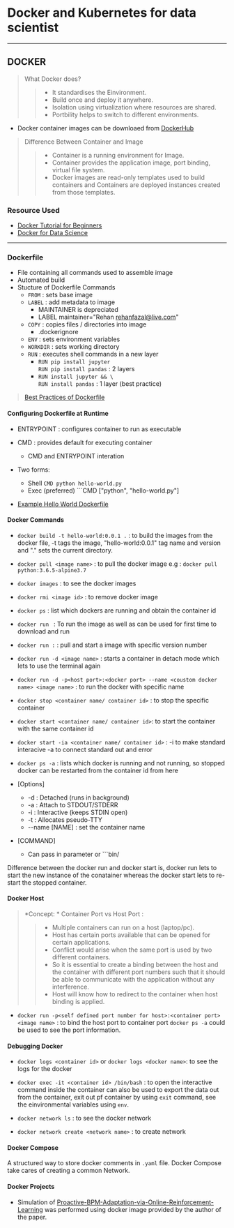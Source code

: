 # Docker and Kubernetes for data scientist

---

## DOCKER

> What Docker does? <br />
>> * It standardises the Einvironment. <br />
>> * Build once and deploy it anywhere. <br />
>> * Isolation using virtualization where resources are shared. <br />
>> * Portbility helps to switch to different environments. <br />

<!-- This is commented out.
WSGI : Web Server Gateway Interface
DockerHUb has Images -->

* Docker container images can be downloaed from [DockerHub](https://hub.docker.com/)

> Difference Between Container and Image
>> * Container is a running environment for Image. <br />
>> * Container provides the application image, port binding, virtual file system. <br />
>> * Docker images are read-only templates used to build containers and Containers are deployed instances created from those templates. <br />

### Resource Used

* [Docker Tutorial for Beginners](https://youtu.be/3c-iBn73dDE)
* [Docker for Data Science](https://youtu.be/jbb1dbFaovg)

---

### Dockerfile

* File containing all commands used to assemble image
* Automated build
* Stucture of Dockerfile Commands
	* ```FROM``` : sets base image
	* ```LABEL``` : add metadata to image
		* MAINTAINER is depreciated
		* LABEL maintainer="Rehan <rehanfazal@live.com>" 
	* ```COPY``` : copies files / directories into image
		* .dockerignore
	* ```ENV``` : sets environment variables
	* ```WORKDIR``` : sets working directory
	* ```RUN``` : executes shell commands in a new layer
		* ```RUN pip install jupyter``` <br />
		```RUN pip install pandas``` : 2 layers
		* ```RUN install jupyter && \``` <br />
		```RUN install pandas``` : 1 layer (best practice)
		
> [Best Practices of Dockerfile](https://docs.docker.com/develop/develop-images/dockerfile_best-practices/)
		
#### Configuring Dockerfile at Runtime

* ENTRYPOINT : configures container to run as executable
* CMD : provides default for executing container
	* CMD and ENTRYPOINT interation
* Two forms:
	* Shell ```CMD python hello-world.py```
	* Exec (preferred) ```CMD ["python", "hello-world.py"]
	
* [Example Hello World Dockerfile](/01-hello-world/Dockerfile)

#### Docker Commands

* ```docker build -t hello-world:0.0.1 .``` : to build the images from the docker file, -t tags the image, "hello-world:0.0.1" tag name and version and "." sets the current directory.
* ```docker pull <image name>``` : to pull the docker image e.g : ```docker pull python:3.6.5-alpine3.7```
* ```docker images``` : to see the docker images
* ```docker rmi <image id>``` : to remove docker image
* ```docker ps``` : list which dockers are running and obtain the container id
* ```docker run ``` : To run the image as well as can be used for first time to download and run
* ```docker run :``` : pull and start a image with specific version number
* ```docker run -d <image name>``` : starts a container in detach mode which lets to use the terminal again
* ```docker run -d -p<host port>:<docker port> --name <coustom docker name> <image name>``` : to run the docker with specific name
* ```docker stop <container name/ container id>``` : to stop the specific container
* ```docker start <container name/ container id>```: to start the container with the same container id
* ```docker start -ia <container name/ container id>``` : -i to make standard interacive -a to connect standard out and error
* ```docker ps -a``` : lists which docker is running and not running, so stopped docker can be restarted from the container id from here

* [Options]
	* -d : Detached (runs in background)
	* -a : Attach to STDOUT/STDERR
	* -i : Interactive (keeps STDIN open)
	* -t : Allocates pseudo-TTY
	* --name [NAME] : set the container name
	
* [COMMAND]
	* Can pass in parameter or ```bin/

Difference between the docker run and docker start is, docker run lets to start the new instance of the conatainer whereas the docker start lets to re-start the stopped container.

#### Docker Host
> *Concept: * Container Port vs Host Port : <br />
>> * Multiple containers can run on a host (laptop/pc). <br />
>> * Host has certain ports available that can be opened for certain applications. <br />
>> * Conflict would arise when the same port is used by two different containers. <br />
>> * So it is essential to create a binding between the host and the container with different port numbers such that it should be able to communicate with the application without any interference. <br />
>> * Host will know how to redirect to the container when host binding is applied. <br />
	
* ```docker run -p<self defined port number for host>:<container port> <image name>``` : to bind the host port to container port ```docker ps -a``` could be used to see the port information.

#### Debugging Docker

* ```docker logs <container id>``` or ```docker logs <docker name>```: to see the logs for the docker
* ```docker exec -it <container id> /bin/bash``` : to open the interactive command inside the container can also be used to export the data out from the container, exit out pf container by using ```exit``` command, see the einvironmental variables using ```env```.

* ```docker network ls``` : to see the docker network
* ```docker network create <network name>``` : to create network

#### Docker Compose

A structured way to store docker comments in ```.yaml``` file. Docker Compose take cares of creating a common Network.

#### Docker Projects 

* Simulation of [Proactive-BPM-Adaptation-via-Online-Reinforcement-Learning](https://github.com/rhnfzl/simulation-proactive-bpm-adaptation) was performed using docker image provided by the author of the paper.




 




	



